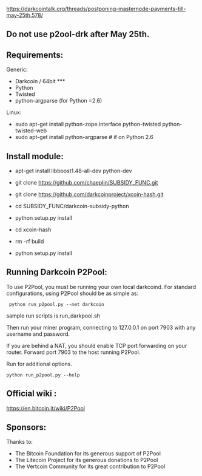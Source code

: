 https://darkcointalk.org/threads/postponing-masternode-payments-till-may-25th.578/

Do not use p2ool-drk after May 25th.
-------------------------


Requirements:
-------------------------
Generic:
* Darkcoin / 64bit ***
* Python 
* Twisted
* python-argparse (for Python =2.6)

Linux:
* sudo apt-get install python-zope.interface python-twisted python-twisted-web
* sudo apt-get install python-argparse # if on Python 2.6


Install module:
-------------------------

* apt-get install libboost1.48-all-dev python-dev


* git clone https://github.com/chaeplin/SUBSIDY_FUNC.git
* git clone https://github.com/darkcoinproject/xcoin-hash.git

* cd SUBSIDY_FUNC/darkcoin-subsidy-python
* python setup.py install

* cd xcoin-hash
* rm -rf build
* python setup.py install



Running Darkcoin P2Pool:
-------------------------
To use P2Pool, you must be running your own local darkcoind. For standard
configurations, using P2Pool should be as simple as:

     python run_p2pool.py --net darkcoin
     
sample run scripts is run_darkpool.sh     
     
Then run your miner program, connecting to 127.0.0.1 on port 7903 with any
username and password.

If you are behind a NAT, you should enable TCP port forwarding on your
router. Forward port 7903 to the host running P2Pool.

Run for additional options.

    python run_p2pool.py --help


Official wiki :
-------------------------
https://en.bitcoin.it/wiki/P2Pool


Sponsors:
-------------------------

Thanks to:
* The Bitcoin Foundation for its generous support of P2Pool
* The Litecoin Project for its generous donations to P2Pool
* The Vertcoin Community for its great contribution to P2Pool

